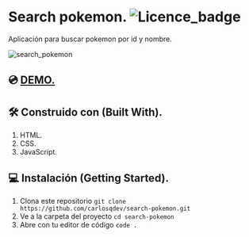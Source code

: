 # Search pokemon. ![Licence_badge](https://img.shields.io/github/license/carlosqdev/search-pokemon?style=for-the-badge)

Aplicación para buscar pokemon por id y nombre.

![search_pokemon](http://g.recordit.co/q405Ou36Is.gif)

## 💿 [DEMO.](https://carlosqdev.github.io/search-pokemon/)

## 🛠 Construido con (Built With).
1. HTML.
2. CSS.
3. JavaScript.

## 💻 Instalación (Getting Started).
1. Clona este repositorio `git clone https://github.com/carlosqdev/search-pokemon.git`
2. Ve a la carpeta del proyecto `cd search-pokemon`
3. Abre con tu editor de código `code .`
